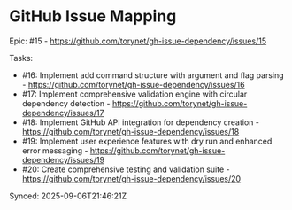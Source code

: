 # GitHub Issue Mapping

Epic: #15 - https://github.com/torynet/gh-issue-dependency/issues/15

Tasks:
- #16: Implement add command structure with argument and flag parsing - https://github.com/torynet/gh-issue-dependency/issues/16
- #17: Implement comprehensive validation engine with circular dependency detection - https://github.com/torynet/gh-issue-dependency/issues/17
- #18: Implement GitHub API integration for dependency creation - https://github.com/torynet/gh-issue-dependency/issues/18
- #19: Implement user experience features with dry run and enhanced error messaging - https://github.com/torynet/gh-issue-dependency/issues/19
- #20: Create comprehensive testing and validation suite - https://github.com/torynet/gh-issue-dependency/issues/20

Synced: 2025-09-06T21:46:21Z

